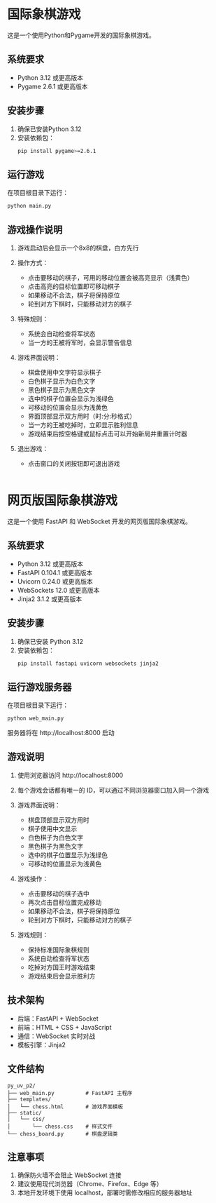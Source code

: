 # 国际象棋游戏

这是一个使用Python和Pygame开发的国际象棋游戏。

## 系统要求

- Python 3.12 或更高版本
- Pygame 2.6.1 或更高版本

## 安装步骤

1. 确保已安装Python 3.12
2. 安装依赖包：
   ```bash
   pip install pygame>=2.6.1
   ```

## 运行游戏

在项目根目录下运行：
```bash
python main.py
```

## 游戏操作说明

1. 游戏启动后会显示一个8x8的棋盘，白方先行
2. 操作方式：
   - 点击要移动的棋子，可用的移动位置会被高亮显示（浅黄色）
   - 点击高亮的目标位置即可移动棋子
   - 如果移动不合法，棋子将保持原位
   - 轮到对方下棋时，只能移动对方的棋子

3. 特殊规则：
   - 系统会自动检查将军状态
   - 当一方的王被将军时，会显示警告信息

4. 游戏界面说明：
   - 棋盘使用中文字符显示棋子
   - 白色棋子显示为白色文字
   - 黑色棋子显示为黑色文字
   - 选中的棋子位置会显示为浅绿色
   - 可移动的位置会显示为浅黄色
   - 界面顶部显示双方用时（时:分:秒格式）
   - 当一方的王被吃掉时，立即显示胜利信息
   - 游戏结束后按空格键或鼠标点击可以开始新局并重置计时器

5. 退出游戏：
   - 点击窗口的关闭按钮即可退出游戏

````

````

# 网页版国际象棋游戏

这是一个使用 FastAPI 和 WebSocket 开发的网页版国际象棋游戏。

## 系统要求

- Python 3.12 或更高版本
- FastAPI 0.104.1 或更高版本
- Uvicorn 0.24.0 或更高版本
- WebSockets 12.0 或更高版本
- Jinja2 3.1.2 或更高版本

## 安装步骤

1. 确保已安装 Python 3.12
2. 安装依赖包：
   ```bash
   pip install fastapi uvicorn websockets jinja2
   ```

## 运行游戏服务器

在项目根目录下运行：
```bash
python web_main.py
```

服务器将在 http://localhost:8000 启动

## 游戏说明

1. 使用浏览器访问 http://localhost:8000
2. 每个游戏会话都有唯一的 ID，可以通过不同浏览器窗口加入同一个游戏
3. 游戏界面说明：
   - 棋盘顶部显示双方用时
   - 棋子使用中文显示
   - 白色棋子为白色文字
   - 黑色棋子为黑色文字
   - 选中的棋子位置显示为浅绿色
   - 可移动的位置显示为浅黄色

4. 游戏操作：
   - 点击要移动的棋子选中
   - 再次点击目标位置完成移动
   - 如果移动不合法，棋子将保持原位
   - 轮到对方下棋时，只能移动对方的棋子

5. 游戏规则：
   - 保持标准国际象棋规则
   - 系统自动检查将军状态
   - 吃掉对方国王时游戏结束
   - 游戏结束后会显示胜利方

## 技术架构

- 后端：FastAPI + WebSocket
- 前端：HTML + CSS + JavaScript
- 通信：WebSocket 实时对战
- 模板引擎：Jinja2

## 文件结构

```
py_uv_p2/
├── web_main.py          # FastAPI 主程序
├── templates/
│   └── chess.html       # 游戏界面模板
├── static/
│   └── css/
│       └── chess.css    # 样式文件
└── chess_board.py       # 棋盘逻辑类
```

## 注意事项

1. 确保防火墙不会阻止 WebSocket 连接
2. 建议使用现代浏览器（Chrome、Firefox、Edge 等）
3. 本地开发环境下使用 localhost，部署时需修改相应的服务器地址
